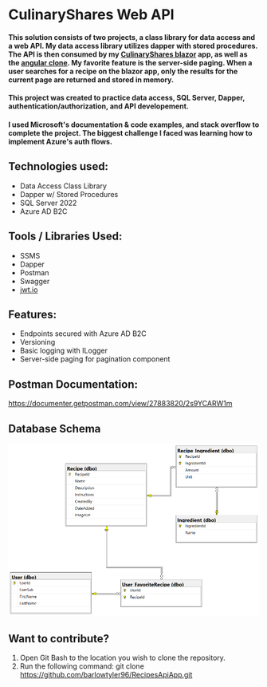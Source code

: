 # CulinaryShares Web API

#### This solution consists of two projects, a class library for data access and a web API. My data access library utilizes dapper with stored procedures. The API is then consumed by my [CulinaryShares blazor](https://github.com/barlowtyler96/RecipesB2CBlazor) app, as well as the [angular clone](https://github.com/barlowtyler96/AngularRecipesB2C). My favorite feature is the server-side paging. When a user searches for a recipe on the blazor app, only the results for the current page are returned and stored in memory. 

#### This project was created to practice data access, SQL Server, Dapper, authentication/authorization, and API developement.

#### I used Microsoft's documentation & code examples, and stack overflow to complete the project. The biggest challenge I faced was learning how to implement Azure's auth flows.

## Technologies used: 
* Data Access Class Library
* Dapper w/ Stored Procedures
* SQL Server 2022
* Azure AD B2C

## Tools / Libraries Used:
* SSMS
* Dapper
* Postman
* Swagger
* [jwt.io ](https://jwt.io/)

## Features: 
* Endpoints secured with Azure AD B2C
* Versioning
* Basic logging with ILogger
* Server-side paging for pagination component
## Postman Documentation: 
https://documenter.getpostman.com/view/27883820/2s9YCARW1m
  
## Database Schema
![](ReadMeImages/culinaryshares-entity-relationship.PNG)

## Want to contribute?
1. Open Git Bash to the location you wish to clone the repository.
2. Run the following command: git clone https://github.com/barlowtyler96/RecipesApiApp.git
